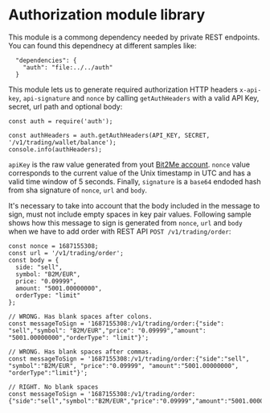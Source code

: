 # Authorization module library

This module is a commong dependency needed by private REST endpoints. You can found this dependnecy at different samples like:

```
  "dependencies": {
    "auth": "file:../../auth"
  }
```

This module lets us to generate required authorization HTTP headers `x-api-key`, `api-signature` and `nonce` by calling `getAuthHeaders` with a valid API Key, secret, url path and optional body:

```
const auth = require('auth');

const authHeaders = auth.getAuthHeaders(API_KEY, SECRET, '/v1/trading/wallet/balance');
console.info(authHeaders);
```

`apiKey` is the raw value generated from yout [Bit2Me account](https://account.bit2me.com/api-keys). `nonce` value corresponds to the current value of the Unix timestamp in UTC and has a valid time window of 5 seconds. Finally, `signature` is a `base64` endoded hash from sha signature of `nonce`, `url` and `body`.

It's necessary to take into account that the body included in the message to sign, must not include empty spaces in key pair values. Following sample shows how this message to sign is generated from `nonce`, `url` and `body` when we have to add order with REST API `POST /v1/trading/order`:
```
const nonce = 1687155308;
const url = '/v1/trading/order';
const body = {
  side: "sell",
  symbol: "B2M/EUR",
  price: "0.09999",
  amount: "5001.00000000",
  orderType: "limit"
};

// WRONG. Has blank spaces after colons.
const messageToSign = '1687155308:/v1/trading/order:{"side": "sell","symbol": "B2M/EUR","price": "0.09999","amount": "5001.00000000","orderType": "limit"}';

// WRONG. Has blank spaces after commas.
const messageToSign = '1687155308:/v1/trading/order:{"side":"sell", "symbol":"B2M/EUR", "price":"0.09999", "amount":"5001.00000000", "orderType":"limit"}';

// RIGHT. No blank spaces
const messageToSign = '1687155308:/v1/trading/order:{"side":"sell","symbol":"B2M/EUR","price":"0.09999","amount":"5001.00000000","orderType":"limit"}';
```